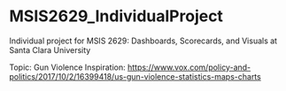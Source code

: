 # MSIS2629_IndividualProject
Individual project for MSIS 2629: Dashboards, Scorecards, and Visuals at Santa Clara University

Topic: Gun Violence
Inspiration: https://www.vox.com/policy-and-politics/2017/10/2/16399418/us-gun-violence-statistics-maps-charts
